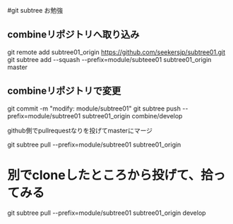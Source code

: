 #git subtree お勉強

## combineリポジトリへ取り込み
git remote add subtree01_origin https://github.com/seekersjp/subtree01.git
git subtree add --squash --prefix=module/subteee01 subtree01_origin master

## combineリポジトリで変更
git commit -m "modify: module/subtree01"
git subtree push --prefix=module/subtree01 subtree01_origin combine/develop

github側でpullrequestなりを投げてmasterにマージ

git subtree pull --prefix=module/subtree01 subtree01_origin

# 別でcloneしたところから投げて、拾ってみる
git subtree pull --prefix=module/subtree01 subtree01_origin develop
